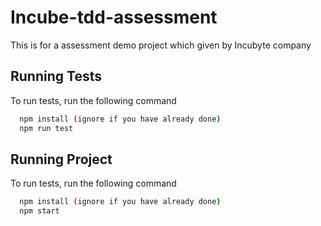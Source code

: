 # Incube-tdd-assessment
This is for a assessment demo project which given by Incubyte company


## Running Tests

To run tests, run the following command

```bash
  npm install (ignore if you have already done)
  npm run test
```

## Running Project

To run tests, run the following command

```bash
  npm install (ignore if you have already done)
  npm start
```


